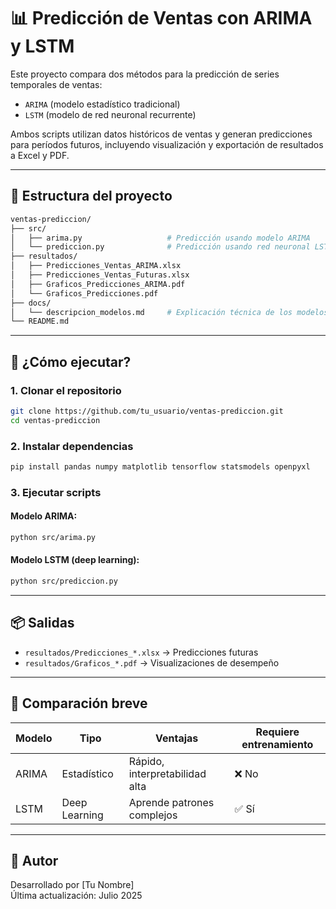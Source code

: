 # 📊 Predicción de Ventas con ARIMA y LSTM

Este proyecto compara dos métodos para la predicción de series temporales de ventas:

- `ARIMA` (modelo estadístico tradicional)
- `LSTM` (modelo de red neuronal recurrente)

Ambos scripts utilizan datos históricos de ventas y generan predicciones para períodos futuros, incluyendo visualización y exportación de resultados a Excel y PDF.

---

## 📁 Estructura del proyecto

```bash
ventas-prediccion/
├── src/
│   ├── arima.py                   # Predicción usando modelo ARIMA
│   └── prediccion.py              # Predicción usando red neuronal LSTM
├── resultados/
│   ├── Predicciones_Ventas_ARIMA.xlsx
│   ├── Predicciones_Ventas_Futuras.xlsx
│   ├── Graficos_Predicciones_ARIMA.pdf
│   └── Graficos_Predicciones.pdf
├── docs/
│   └── descripcion_modelos.md     # Explicación técnica de los modelos
└── README.md
```

---

## 🚀 ¿Cómo ejecutar?

### 1. Clonar el repositorio

```bash
git clone https://github.com/tu_usuario/ventas-prediccion.git
cd ventas-prediccion
```

### 2. Instalar dependencias

```bash
pip install pandas numpy matplotlib tensorflow statsmodels openpyxl
```

### 3. Ejecutar scripts

#### Modelo ARIMA:

```bash
python src/arima.py
```

#### Modelo LSTM (deep learning):

```bash
python src/prediccion.py
```

---

## 📦 Salidas

- `resultados/Predicciones_*.xlsx` → Predicciones futuras
- `resultados/Graficos_*.pdf` → Visualizaciones de desempeño

---

## 🧠 Comparación breve

| Modelo | Tipo          | Ventajas                          | Requiere entrenamiento |
|--------|---------------|-----------------------------------|------------------------|
| ARIMA  | Estadístico   | Rápido, interpretabilidad alta    | ❌ No                  |
| LSTM   | Deep Learning | Aprende patrones complejos        | ✅ Sí                  |

---

## 👤 Autor

Desarrollado por [Tu Nombre]  
Última actualización: Julio 2025